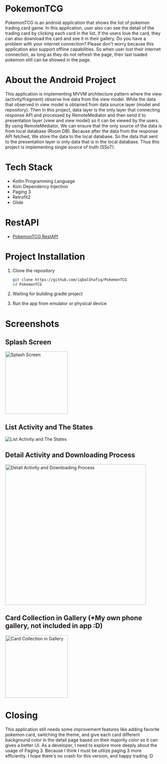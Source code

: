 # PokemonTCG
PokemonTCG is an android application that shows the list of pokemon trading card game. In this application, user also can see the detail of the trading card by clicking each card in the list. If the users love the card, they can also download the card and see it in their gallery. Do you have a problem with your internet connection? Please don't worry because this application also support offline capabilities. So when user lost their internet connection, as long as they do not refresh the page, their last loaded pokemon still can be showed in the page. 

# About the Android Project
This application is implementing MVVM architecture pattern where the view (activity/fragment) observe live data from the view model. 
While the data that observed in view model is obtained from data source layer (model and repository). 
Then in this project, data layer is the only layer that connecting response API and processed by RemoteMediator and then send it to presentation layer (view and view model) so it can be viewed by the users.
By using RemoteMediator, We can ensure that the only source of the data is from local database (Room DB). Because after the data from the response API fetched, We store the data to the local database. So the data that sent to the presentation layer is only data that is in the local database. Thus this project is implementing single source of truth (SSoT).

# Tech Stack
- Kotlin Programming Language
- Koin Dependency Injection
- Paging 3
- Retrofit2
- Glide

# RestAPI
- <a href="https://docs.pokemontcg.io/">PokemonTCG RestAPI</a>

# Project Installation
1. Clone the repository

   ```sh
   git clone https://github.com/iqbalShafiq/PokemonTCG
   cd PokemonTCG
   ```
   
2. Waiting for building gradle project
3. Run the app from emulator or physical device 

# Screenshots

## Splash Screen
<img src="https://i.ibb.co/0mLSXtM/image.png" alt="Splash Screen" style="width:200px;"/>

## List Activity and The States
![List Activity and The States](https://i.ibb.co/GWdyvMr/image.png)

## Detail Activity and Downloading Process
<img src="https://i.ibb.co/7JVDjtW/image.png" alt="Detail Activity and Downloading Process" style="width:450px;"/>

## Card Collection in Gallery (*My own phone gallery, not included in app :D)
<img src="https://i.ibb.co/DDyzzhf/image.png" alt="Card Collection in Gallery" style="width:200px;"/>

# Closing
This application still needs some improvement features like adding favorite pokemon card, switching the theme, and give each card different background color in the detail page based on their majority color so it can gives a better UI. As a developer, I need to explore more deeply about the usage of Paging 3. Because I think I must be utilize paging 3 more efficiently. I hope there's no crash for this version, and happy trading :D
